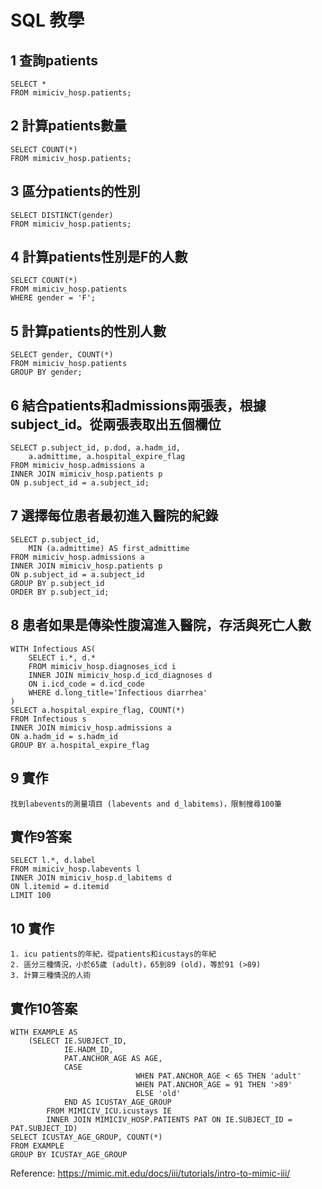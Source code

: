 # SQL 教學

## 1 查詢patients
```
SELECT *
FROM mimiciv_hosp.patients;
```

## 2 計算patients數量
```
SELECT COUNT(*)
FROM mimiciv_hosp.patients;
```

## 3 區分patients的性別
```
SELECT DISTINCT(gender)
FROM mimiciv_hosp.patients;
```

## 4 計算patients性別是F的人數
```
SELECT COUNT(*)
FROM mimiciv_hosp.patients
WHERE gender = 'F';
```

## 5 計算patients的性別人數
```
SELECT gender, COUNT(*)
FROM mimiciv_hosp.patients
GROUP BY gender;
```

## 6 結合patients和admissions兩張表，根據subject_id。從兩張表取出五個欄位
```
SELECT p.subject_id, p.dod, a.hadm_id,
    a.admittime, a.hospital_expire_flag
FROM mimiciv_hosp.admissions a
INNER JOIN mimiciv_hosp.patients p
ON p.subject_id = a.subject_id;
```

## 7 選擇每位患者最初進入醫院的紀錄
```
SELECT p.subject_id, 
    MIN (a.admittime) AS first_admittime
FROM mimiciv_hosp.admissions a
INNER JOIN mimiciv_hosp.patients p
ON p.subject_id = a.subject_id
GROUP BY p.subject_id
ORDER BY p.subject_id;
```

## 8 患者如果是傳染性腹瀉進入醫院，存活與死亡人數
```
WITH Infectious AS(
	SELECT i.*, d.*
	FROM mimiciv_hosp.diagnoses_icd i
	INNER JOIN mimiciv_hosp.d_icd_diagnoses d
	ON i.icd_code = d.icd_code
	WHERE d.long_title='Infectious diarrhea'
)
SELECT a.hospital_expire_flag, COUNT(*)
FROM Infectious s
INNER JOIN mimiciv_hosp.admissions a
ON a.hadm_id = s.hadm_id
GROUP BY a.hospital_expire_flag
```

## 9 實作
```
找到labevents的測量項目 (labevents and d_labitems)，限制搜尋100筆
```

## 實作9答案
```
SELECT l.*, d.label
FROM mimiciv_hosp.labevents l
INNER JOIN mimiciv_hosp.d_labitems d
ON l.itemid = d.itemid
LIMIT 100
```

## 10 實作
```
1. icu patients的年紀，從patients和icustays的年紀
2. 區分三種情況，小於65歲 (adult)，65到89 (old)，等於91 (>89)
3. 計算三種情況的人術
```
## 實作10答案
```
WITH EXAMPLE AS
	(SELECT IE.SUBJECT_ID,
			IE.HADM_ID,
			PAT.ANCHOR_AGE AS AGE,
			CASE
							WHEN PAT.ANCHOR_AGE < 65 THEN 'adult'
							WHEN PAT.ANCHOR_AGE = 91 THEN '>89'
							ELSE 'old'
			END AS ICUSTAY_AGE_GROUP
		FROM MIMICIV_ICU.icustays IE
		INNER JOIN MIMICIV_HOSP.PATIENTS PAT ON IE.SUBJECT_ID = PAT.SUBJECT_ID)
SELECT ICUSTAY_AGE_GROUP, COUNT(*)
FROM EXAMPLE
GROUP BY ICUSTAY_AGE_GROUP
```


Reference: https://mimic.mit.edu/docs/iii/tutorials/intro-to-mimic-iii/
